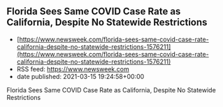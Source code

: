 ## Florida Sees Same COVID Case Rate as California, Despite No Statewide Restrictions
 - [https://www.newsweek.com/florida-sees-same-covid-case-rate-california-despite-no-statewide-restrictions-1576211](https://www.newsweek.com/florida-sees-same-covid-case-rate-california-despite-no-statewide-restrictions-1576211)
 - RSS feed: https://www.newsweek.com
 - date published: 2021-03-15 19:24:58+00:00

Florida Sees Same COVID Case Rate as California, Despite No Statewide Restrictions

